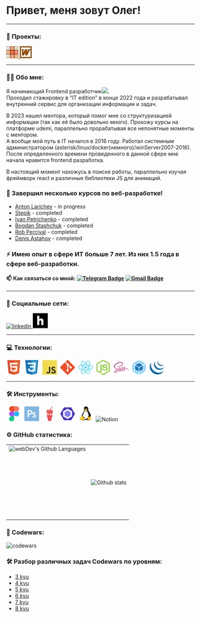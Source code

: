 # Привет, меня зовут Олег!

---

### 🚀 Проекты:

<div id="games">
  <a href="https://shaliukovoleg.github.io/2048-game/" target="_blank">
  <img src="assets/games/2048-game.png" width="32" height="32" alt="2048-game" />
  </a>
  <a href="https://shaliukovoleg.github.io/Wordle" target="_blank">
  <img src="assets/games/wordle-game.png" width="32" height="32" alt="Wordle" />
  </a>

</div>

---

### :man_technologist: Обо мне:

Я начинающий Frontend разработчик<img src="https://media.giphy.com/media/WUlplcMpOCEmTGBtBW/giphy.gif" width="30px">. <br/>
Проходил стажировку в “IT edition” в конце 2022 года и разрабатывал внутренний сервис для организации информации и задач.<br/>

В 2023 нашел ментора, который помог мне со структуризацией информации (так как её было довольно много). Прохожу курсы на платформе udemi, параллельно прорабатывая все непонятные моменты с ментором.<br/>
А вообще мой путь в IT начался в 2016 году. Работал системным администратором (asterisk/linux/docker(немного)/winServer2007-2016). После определенного времени проведенного в данной сфере мне начала нравится frontend разработка.<br/>

В настоящий момент нахожусь в поиске работы, параллельно изучая фреймворк react и различные библиотеки JS для анимаций.

### :seedling: Завершил несколько курсов по веб-разработке!
- [Anton Larichev](https://www.udemy.com/course/react-nextjs) - in progress
- [Stepik](https://stepik.org/course/38218/promo#toc?auth=login) - completed
- [Ivan Petrichenko](https://www.udemy.com/course/javascript_full) - completed
- [Bogdan Stashchuk](https://www.udemy.com/course/javascript-ru) - completed
- [Rob Percival](https://www.udemy.com/course/the-complete-web-developer-course-2-russian) - completed
- [Denis Astahov](https://www.udemy.com/course/linux-lpi) - completed

### :zap: Имею опыт в сфере ИТ больше 7 лет. Из них 1.5 года в сфере веб-разработки.

#### :mailbox: Как связаться со мной: [![Telegram Badge](https://img.shields.io/badge/-shaliukovoleg-blue?style=flat&logo=Telegram&logoColor=white)](https://t.me/cloudhermit) [![Gmail Badge](https://img.shields.io/badge/-Gmail-red?style=flat&logo=Gmail&logoColor=white)](mailto:imaginationenclave@gmail.com)

---

### 🤝 Социальные сети:

  <div id="badges">
    <a href="https://www.linkedin.com/in/%D0%B0%D0%BB%D0%B5%D0%BA%D1%81%D0%B5%D0%B9-%D1%84%D0%B8%D0%BB%D0%B8%D0%BC%D0%BE%D0%BD%D0%BE%D0%B2-2a0b07257/" target="_blank">
      <img src="https://cdn-icons-png.flaticon.com/512/2504/2504799.png" width="40" height="40" alt="linkedin" />
    </a>
    <a href="https://career.habr.com/shalyukov-oleg" target="_blank">
      <img src="assets/icons/Habr.svg" width="40" height="40" alt="habr"/>
    </a>
  </div>
 
---

### 💻 Технологии:

<div>
  <img src="https://github.com/devicons/devicon/blob/master/icons/html5/html5-original.svg" title="html5" alt="html5" width="40" height="40"/>&nbsp
  <img src="https://github.com/devicons/devicon/blob/master/icons/css3/css3-original.svg" title="css" alt="css" width="40" height="40"/>&nbsp
  <img src="https://github.com/devicons/devicon/blob/master/icons/javascript/javascript-original.svg" title="javascript" alt="javascript" width="40" height="40"/>&nbsp
  <img src="https://github.com/devicons/devicon/blob/master/icons/git/git-original.svg" title="git" alt="git" width="40" height="40"/>&nbsp
  <img src="https://github.com/devicons/devicon/blob/master/icons/react/react-original.svg" title="reactjs" alt="reactjs" width="40" height="40"/>&nbsp
  <img src="https://github.com/devicons/devicon/blob/master/icons/nodejs/nodejs-original.svg" title="nodejs" alt="nodejs" width="40" height="40"/>&nbsp
  <img src="https://github.com/devicons/devicon/blob/master/icons/sass/sass-original.svg" title="sass/scss" alt="sass/scss" width="40" height="40"/>&nbsp;
  <img src="https://github.com/devicons/devicon/blob/master/icons/webpack/webpack-original.svg" title="webpack" alt="webpack" width="40" height="40"/>&nbsp;
  <img src="https://github.com/devicons/devicon/blob/master/icons/jquery/jquery-original.svg" title="jquery" alt="jquery" width="40" height="40"/>&nbsp;
</div>

---

### 🛠 Инструменты:

<div>
  <img src="https://github.com/devicons/devicon/blob/master/icons/figma/figma-original.svg" title="figma" alt="figma" width="40" height="40"/>&nbsp;
  <img src="https://github.com/devicons/devicon/blob/master/icons/photoshop/photoshop-plain.svg" title="photoshop" alt="photoshop" width="40" height="40"/>&nbsp;
  <img src="https://github.com/devicons/devicon/blob/master/icons/gulp/gulp-plain.svg" title="gulp" alt="gulp" width="40" height="40"/>&nbsp;
  <img src="https://github.com/devicons/devicon/blob/master/icons/eslint/eslint-original.svg" title="eslint" alt="eslint" width="40" height="40"/>&nbsp;
  <img src="https://github.com/devicons/devicon/blob/master/icons/linux/linux-original.svg" title="linux" alt="linux" width="40" height="40"/>&nbsp;
  <img src="https://upload.wikimedia.org/wikipedia/commons/e/e9/Notion-logo.svg" title="Notion" alt="Notion" width="40" height="40"/>&nbsp;
</div>

### ⚙️ GitHub статистика:

<table>
  <tr>
    <td>
      <img height="195px" align="right" alt="webDev's Github Languages" src="https://github-readme-stats-sigma-five.vercel.app/api/top-langs/?username=ShaliukovOleg&layout=compact&theme=vision-friendly-dark" />
    </td>
    <td>
      <img align="center" alt="Github stats" src="http://github-readme-streak-stats.herokuapp.com/?user=ShaliukovOleg&theme=dark&border_radius=10" />
    </td>
  </tr>
</table>

### 🎯 Codewars:

![codewars](https://www.codewars.com/users/Heilagr/badges/large)

### 🛠 Разбор различных задач Codewars по уровням:
- [3 kyu](https://github.com/ShaliukovOleg/CodeWars-3-kyu-Solution-Explanation)
- [4 kyu](https://github.com/ShaliukovOleg/CodeWars-4-kyu-Solution-Explanation)
- [5 kyu](https://github.com/ShaliukovOleg/CodeWars-5-kyu-Solution-Explanation)
- [6 kyu](https://github.com/ShaliukovOleg/CodeWars-6-kyu-Solution-Explanation)
- [7 kyu](https://github.com/ShaliukovOleg/CodeWars-7-kyu-Solution-Explanation)
- [8 kyu](https://github.com/ShaliukovOleg/CodeWars-8-kyu-Solution-Explanation)
